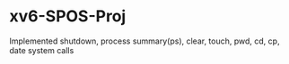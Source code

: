# xv6-SPOS-Proj
Implemented shutdown, process summary(ps), clear, touch, pwd, cd, cp, date system calls
